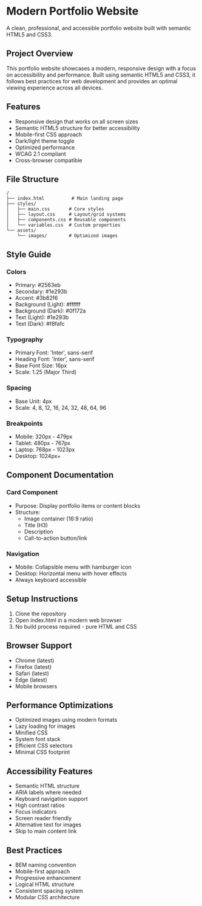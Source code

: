 # Modern Portfolio Website

A clean, professional, and accessible portfolio website built with semantic HTML5 and CSS3.

## Project Overview

This portfolio website showcases a modern, responsive design with a focus on accessibility and performance. Built using semantic HTML5 and CSS3, it follows best practices for web development and provides an optimal viewing experience across all devices.

## Features

- Responsive design that works on all screen sizes
- Semantic HTML5 structure for better accessibility
- Mobile-first CSS approach
- Dark/light theme toggle
- Optimized performance
- WCAG 2.1 compliant
- Cross-browser compatible

## File Structure

```
/
├── index.html          # Main landing page
├── styles/
│   ├── main.css       # Core styles
│   ├── layout.css     # Layout/grid systems  
│   ├── components.css # Reusable components
│   └── variables.css  # Custom properties
└── assets/
    └── images/        # Optimized images
```

## Style Guide

### Colors
- Primary: #2563eb
- Secondary: #1e293b
- Accent: #3b82f6
- Background (Light): #ffffff
- Background (Dark): #0f172a
- Text (Light): #1e293b
- Text (Dark): #f8fafc

### Typography
- Primary Font: 'Inter', sans-serif
- Heading Font: 'Inter', sans-serif
- Base Font Size: 16px
- Scale: 1.25 (Major Third)

### Spacing
- Base Unit: 4px
- Scale: 4, 8, 12, 16, 24, 32, 48, 64, 96

### Breakpoints
- Mobile: 320px - 479px
- Tablet: 480px - 767px
- Laptop: 768px - 1023px
- Desktop: 1024px+

## Component Documentation

### Card Component
- Purpose: Display portfolio items or content blocks
- Structure:
  - Image container (16:9 ratio)
  - Title (H3)
  - Description
  - Call-to-action button/link

### Navigation
- Mobile: Collapsible menu with hamburger icon
- Desktop: Horizontal menu with hover effects
- Always keyboard accessible

## Setup Instructions

1. Clone the repository
2. Open index.html in a modern web browser
3. No build process required - pure HTML and CSS

## Browser Support

- Chrome (latest)
- Firefox (latest)
- Safari (latest)
- Edge (latest)
- Mobile browsers

## Performance Optimizations

- Optimized images using modern formats
- Lazy loading for images
- Minified CSS
- System font stack
- Efficient CSS selectors
- Minimal CSS footprint

## Accessibility Features

- Semantic HTML structure
- ARIA labels where needed
- Keyboard navigation support
- High contrast ratios
- Focus indicators
- Screen reader friendly
- Alternative text for images
- Skip to main content link

## Best Practices

- BEM naming convention
- Mobile-first approach
- Progressive enhancement
- Logical HTML structure
- Consistent spacing system
- Modular CSS architecture
